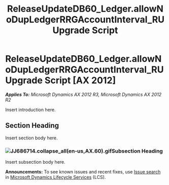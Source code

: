 ﻿---
title: ReleaseUpdateDB60_Ledger.allowNoDupLedgerRRGAccountInterval_RU Upgrade Script
TOCTitle: ReleaseUpdateDB60_Ledger.allowNoDupLedgerRRGAccountInterval_RU Upgrade Script
ms:assetid: be442161-e1d4-dc57-1f12-4aa2146fb2d6
ms:mtpsurl: https://msdn.microsoft.com/en-us/library/JJ686714(v=AX.60)
ms:contentKeyID: 49710912
ms.date: 05/18/2015
mtps_version: v=AX.60
---

# ReleaseUpdateDB60\_Ledger.allowNoDupLedgerRRGAccountInterval\_RU Upgrade Script [AX 2012]


_**Applies To:** Microsoft Dynamics AX 2012 R3, Microsoft Dynamics AX 2012 R2_

Insert introduction here.

## Section Heading

Insert section body here.

### ![JJ686714.collapse\_all(en-us,AX.60).gif](images/Gg863931.collapse_all(en-us,AX.60).gif "JJ686714.collapse_all(en-us,AX.60).gif")Subsection Heading

Insert subsection body here.

  
**Announcements:** To see known issues and recent fixes, use [Issue search](http://go.microsoft.com/fwlink/?linkid=389258) in [Microsoft Dynamics Lifecycle Services](http://go.microsoft.com/fwlink/?linkid=306505) (LCS).

